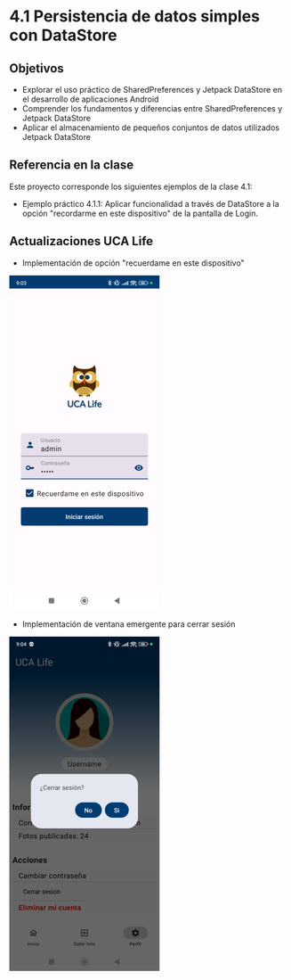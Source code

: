 # 4.1 Persistencia de datos simples con DataStore
## Objetivos
- Explorar el uso práctico de SharedPreferences y Jetpack DataStore en el desarrollo de aplicaciones Android
- Comprender los fundamentos y diferencias entre SharedPreferences y Jetpack DataStore
- Aplicar el almacenamiento de pequeños conjuntos de datos utilizados Jetpack DataStore


## Referencia en la clase
Este proyecto corresponde los siguientes ejemplos de la clase 4.1:
- Ejemplo práctico 4.1.1: Aplicar funcionalidad a través de DataStore a la opción "recordarme en este dispositivo" de la pantalla de Login.

## Actualizaciones UCA Life 
- Implementación de opción "recuerdame en este dispositivo"

![Alt text](https://github.com/vareladev/pdm2024/blob/main/projectscreenshots/clase41-1.png)
- Implementación de ventana emergente para cerrar sesión

![Alt text](https://github.com/vareladev/pdm2024/blob/main/projectscreenshots/clase41-2.png)
